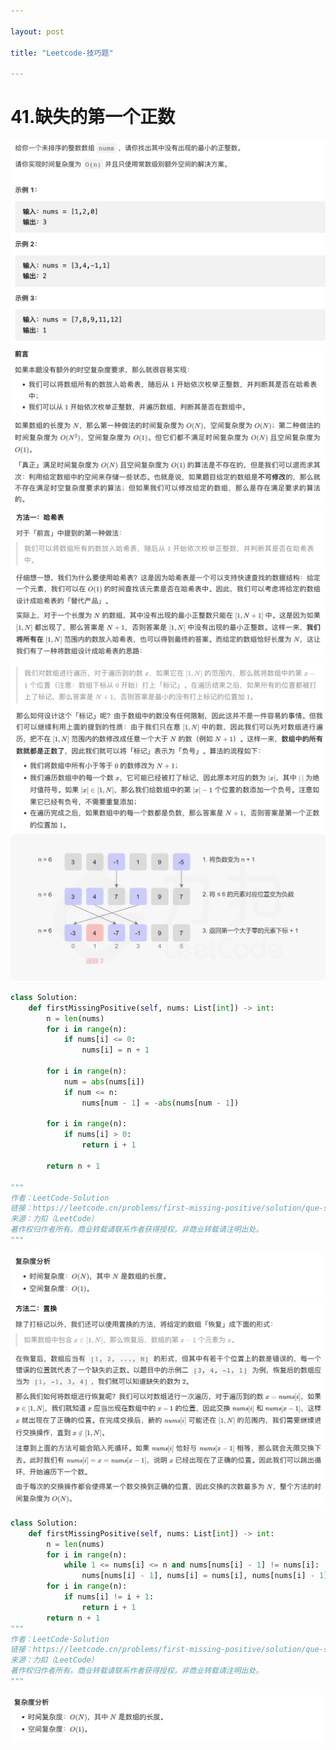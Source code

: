 ```yaml
---

layout: post

title: "Leetcode-技巧题"

---
```


# 41.缺失的第一个正数

<img src="/_posts/typora-user-images/image-20230602000450041.png" alt="image-20230602000450041" style="zoom:50%;" />

<img src="/_posts/typora-user-images/image-20230602000515960.png" alt="image-20230602000515960" style="zoom:50%;" />

<img src="/_posts/typora-user-images/image-20230602000544445.png" alt="image-20230602000544445" style="zoom:50%;" />

<img src="/_posts/typora-user-images/image-20230602000600374.png" alt="image-20230602000600374" style="zoom:50%;" />

<img src="/_posts/typora-user-images/image-20230602000617075.png" alt="image-20230602000617075" style="zoom:50%;" />

~~~python
class Solution:
    def firstMissingPositive(self, nums: List[int]) -> int:
        n = len(nums)
        for i in range(n):
            if nums[i] <= 0:
                nums[i] = n + 1
        
        for i in range(n):
            num = abs(nums[i])
            if num <= n:
                nums[num - 1] = -abs(nums[num - 1])
        
        for i in range(n):
            if nums[i] > 0:
                return i + 1
        
        return n + 1

"""
作者：LeetCode-Solution
链接：https://leetcode.cn/problems/first-missing-positive/solution/que-shi-de-di-yi-ge-zheng-shu-by-leetcode-solution/
来源：力扣（LeetCode）
著作权归作者所有。商业转载请联系作者获得授权，非商业转载请注明出处。
"""
~~~

<img src="/_posts/typora-user-images/image-20230602000723732.png" alt="image-20230602000723732" style="zoom:50%;" />

<img src="/_posts/typora-user-images/image-20230602000739554.png" alt="image-20230602000739554" style="zoom:50%;" />

~~~python
class Solution:
    def firstMissingPositive(self, nums: List[int]) -> int:
        n = len(nums)
        for i in range(n):
            while 1 <= nums[i] <= n and nums[nums[i] - 1] != nums[i]:
                nums[nums[i] - 1], nums[i] = nums[i], nums[nums[i] - 1]
        for i in range(n):
            if nums[i] != i + 1:
                return i + 1
        return n + 1
"""
作者：LeetCode-Solution
链接：https://leetcode.cn/problems/first-missing-positive/solution/que-shi-de-di-yi-ge-zheng-shu-by-leetcode-solution/
来源：力扣（LeetCode）
著作权归作者所有。商业转载请联系作者获得授权，非商业转载请注明出处。
"""
~~~

<img src="/_posts/typora-user-images/image-20230602000819963.png" alt="image-20230602000819963" style="zoom:50%;" />

